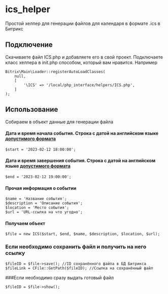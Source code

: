 # ics_helper
Простой хелпер для генерации файлов для календаря в формате .ics в Битрикс

## Подключение

Скачиваете файл ICS.php и добавляете его в свой проект.
Подключаете класс хелпера в init.php способом, который вам нравится. Например
```
Bitrix\Main\Loader::registerAutoLoadClasses(
    null,
    [
        '\ICS' => '/local/php_interface/helpers/ICS.php',
    ]
);
```
## Использование
Собираем в объект данные для генерации файла
#### Дата и время начала события. Cтрока с датой на английском языке [допустимого формата](https://www.php.net/manual/ru/datetime.formats.php)
```
$start = '2023-02-12 18:00:00';
```
#### Дата и время завершения события. Cтрока с датой на английском языке [допустимого формата](https://www.php.net/manual/ru/datetime.formats.php)
```
$end = '2023-02-12 19:00:00';
```
#### Прочая информация о событии
```
$name = 'Название события';
$description = 'Описание события';
$location = 'Место события';
$url = 'URL-cсылка на что угодно';
```
#### Получаем объект
```
$file = new ICS($start, $end, $name, $description, $location, $url);
```
### Если необходимо сохранить файл и получить на него ссылку
```
$fileID = $file->save(); //ID сохранённого файла в БД Битрикса
$fileLink = CFile::GetPath($fileID); //Ссылка на сохранённый файл
```
###Если необходимо сразу выдать готовый файл
```
$fileID = $file->show();
```
